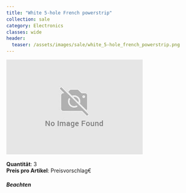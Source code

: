 ```yaml
---
title: "White 5-hole French powerstrip"
collection: sale
category: Electronics
classes: wide
header: 
  teaser: /assets/images/sale/white_5-hole_french_powerstrip.png
---
```




<img src="/assets/images/sale/white_5-hole_french_powerstrip.png" alt="White 5-hole French powerstrip">

   **Quantität**: 3  
   **Preis pro Artikel**: Preisvorschlag€  

##### Beachten
